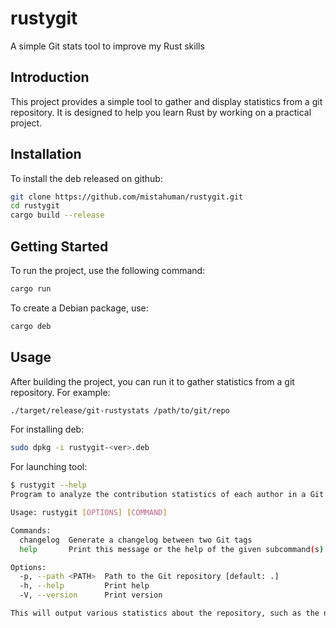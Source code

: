 # rustygit
A simple Git stats tool to improve my Rust skills

## Introduction
This project provides a simple tool to gather and display statistics from a git repository. It is designed to help you learn Rust by working on a practical project.

## Installation
To install the deb released on github:
```sh
git clone https://github.com/mistahuman/rustygit.git
cd rustygit
cargo build --release
```

## Getting Started
To run the project, use the following command:
```sh
cargo run
```

To create a Debian package, use:
```sh
cargo deb
```

## Usage
After building the project, you can run it to gather statistics from a git repository. For example:
```sh
./target/release/git-rustystats /path/to/git/repo
```
For installing deb:
```sh
sudo dpkg -i rustygit-<ver>.deb
```
For launching tool:
```sh
$ rustygit --help
Program to analyze the contribution statistics of each author in a Git repository

Usage: rustygit [OPTIONS] [COMMAND]

Commands:
  changelog  Generate a changelog between two Git tags
  help       Print this message or the help of the given subcommand(s)

Options:
  -p, --path <PATH>  Path to the Git repository [default: .]
  -h, --help         Print help
  -V, --version      Print version

This will output various statistics about the repository, such as the number of commits, contributors, and more.
```
